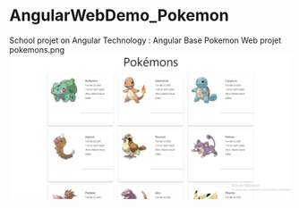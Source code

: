 # AngularWebDemo_Pokemon
School projet on Angular Technology : Angular Base Pokemon Web projet
pokemons.png
![Screenshot](pokemons.png)
